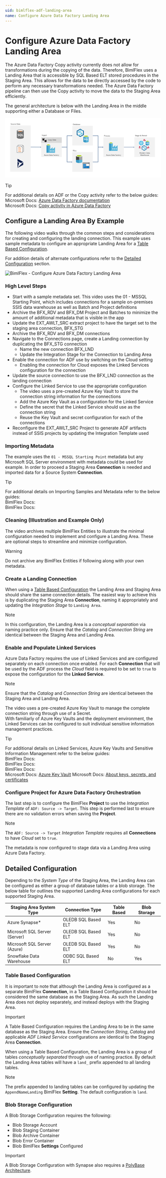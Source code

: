 ```yaml
---
uid: bimlflex-adf-landing-area
name: Configure Azure Data Factory Landing Area
---
```

# Configure Azure Data Factory Landing Area

The Azure Data Factory Copy activity currently does not allow for transformations during the copying of the data.
Therefore, BimlFlex uses a Landing Area that is accessible by SQL Based ELT stored procedures in the Staging Area.
This allows for the data to be directly accessed by the code to perform any necessary transformations needed.
The Azure Data Factory pipeline can then use the Copy activity to move the data to the Staging Area efficiently.

The general architecture is below with the Landing Area in the middle supporting either a Database or Files.

<!-- TODO:  Add more notes about Landing Area.  Volatility/persistence.  Settings.  Etc. -->

![-border-image](images/diagram-adf-landing-pattern.png "Azure Data Factory Landing Pattern")

> [!TIP]
> For additional details on ADF or the Copy activity refer to the below guides:  
> Microsoft Docs: [Azure Data Factory documentation](https://docs.microsoft.com/en-us/azure/data-factory/)  
> Microsoft Docs: [Copy activity in Azure Data Factory](https://docs.microsoft.com/en-us/azure/data-factory/copy-activity-overview)  

## Configure a Landing Area By Example

The following video walks through the common steps and considerations for creating and configuring the landing connection.
This example uses sample metadata to configure an appropriate Landing Area for a [Table Based Configuration](#table-based-configuration).

For addition details of alternate configurations refer to the [Detailed Configuration](#detailed-configuration) section.

![BimlFlex - Configure Azure Data Factory Landing Area](https://www.youtube.com/watch?v=fYA4yTPe4ao?rel=0&autoplay=0 "BimlFlex - Configure Azure Data Factory Landing Area")

### High Level Steps

* Start with a sample metadata set. This video uses the 01 - MSSQL Starting Point, which includes connections for a sample on-premises SSIS data warehouse as well as Batch and Project definitions
* Archive the BFX_RDV and BFX_DM Project and Batches to minimize the amount of additional metadata that is visible in the app
* Update the EXT_AWLT_SRC extract project to have the target set to the staging area connection, BFX_STG
* Archive the BFX_RDV and BFX_DM connections
* Navigate to the Connections page, create a Landing connection by duplicating the BFX_STG connection
  * Name the new connection BFX_LND
  * Update the Integration Stage for the Connection to Landing Area
* Enable the connection for ADF use by switching on the Cloud setting  
  * Enabling the connection for Cloud exposes the Linked Services configuration for the connection
* Update the source connection to use the BFX_LND connection as the landing connection
* Configure the Linked Service to use the appropriate configuration  
  * The video uses a pre-created Azure Key Vault to store the connection string information for the connections  
  * Add the Azure Key Vault as a configuration for the Linked Service  
  * Define the secret that the Linked Service should use as the connection string  
  * Reuse the Key Vault and secret configuration for each of the connections
* Reconfigure the EXT_AWLT_SRC Project to generate ADF artifacts instead of SSIS projects by updating the Integration Template used

### Importing Metadata

The example uses the `01 - MSSQL Starting Point` metadata but any Microsoft SQL Server environment with metadata could be used for example.
In order to proceed a Staging Area **Connection** is needed and imported data for a Source System **Connection**.

> [!TIP]
> For additional details on Importing Samples and Metadata refer to the below guides:  
> BimlFlex Docs: [](xref:bimlflex-getting-started-sample-metadata)  
> BimlFlex Docs: [](xref:bimlflex-getting-started-importing-source-metadata)  

### Cleaning (Illustration and Example Only)

The video archives multiple BimlFlex Entities to illustrate the minimal configuration needed to implement and configure a Landing Area.
These are optional steps to streamline and minimize configuration.

> [!WARNING]
> Do not archive any BimlFlex Entities if following along with your own metadata.

### Create a Landing Connection

When using a [Table Based Configuration](#table-based-configuration) the Landing Area and Staging Area should share the same connection details.
The easiest way to achieve this is by duplicating the Staging Area **Connection**, naming it appropriately and updating the *Integration Stage* to `Landing Area`.

> [!NOTE]
> In this configuration, the Landing Area is a *conceptual separation* via naming practice only.
> Ensure that the *Catalog* and *Connection String* are identical between the Staging Area and Landing Area.

### Enable and Populate Linked Services

Azure Data Factory requires the use of Linked Services and are configured separately on each connection once enabled.
For each **Connection** that will be used by the ADF process the *Cloud* field is required to be set to `true` to expose the configuration for the **Linked Service**.

> [!NOTE]
> Ensure that the *Catalog* and *Connection String* are identical between the Staging Area and Landing Area.

The video uses a pre-created Azure Key Vault to manage the complete connection string through use of a Secret.  
With familiarly of Azure Key Vaults and the deployment environment, the Linked Services can be configured to suit individual sensitive information management practices.

> [!TIP]
> For additional details on Linked Services, Azure Key Vaults and Sensitive Information Management refer to the below guides:  
> BimlFlex Docs: [](xref:create-linked-service-connection)  
> BimlFlex Docs: [](xref:linked-service-azure-key-vault)  
> BimlFlex Docs: [](xref:sensitive-info-management)  
> Microsoft Docs: [Azure Key Vault](https://docs.microsoft.com/en-us/azure/key-vault/)
> Microsoft Docs: [About keys, secrets, and certificates](https://docs.microsoft.com/en-us/azure/key-vault/general/about-keys-secrets-certificates)

### Configure Project for Azure Data Factory Orchestration

The last step is to configure the BimlFlex **Project** to use the *Integration Template* of `ADF: Source -> Target`.
This step is performed last to ensure there are no validation errors when saving the **Project**.

> [!NOTE]
> The `ADF: Source -> Target` *Integration Template* requires all **Connections** to have *Cloud* set to `true`.

The metadata is now configured to stage data via a Landing Area using Azure Data Factory.

## Detailed Configuration

Depending to the *System Type* of the Staging Area, the Landing Area can be configured as either a group of database tables or a blob storage.
The below table for outlines the supported Landing Area configurations for each supported Staging Area.

| Staging Area System Type      | Connection Type     | Table Based | Blob Storage |
| ----------------------------- | ------------------- | ----------- | ------------ |
| Azure Synapse*                | OLEDB SQL Based ELT | Yes         | No           |
| Microsoft SQL Server (Server) | OLEDB SQL Based ELT | Yes         | No           |
| Microsoft SQL Server (Azure)  | OLEDB SQL Based ELT | Yes         | No           |
| Snowflake Data Warehouse      | ODBC SQL Based ELT  | No          | Yes          |

<!-- Not supported in ADF yet
> [!NOTE]
> **\***: Azure Synapses requires a [PolyBase Architecture](xref:bimlflex-synapse-implementation) when configured to use Blob Storage.  
>  
> *Connection Type*: BimlFlex requires a `SQL Based ELT` for all ADF projects.  
-->

### Table Based Configuration

<!-- TODO: Rewrite and flesh out Table Base Configuration -->

It is important to note that although the Landing Area is configured as a separate BimlFlex **Connection**, in a Table Based Configuration it should be considered the same database as the Staging Area.
As such the Landing Area does not deploy separately, and instead deploys with the Staging Area.

> [!IMPORTANT]
> A Table Based Configuration requires the Landing Area to be in the same database as the Staging Area.  Ensure the *Connection String*, *Catalog* and applicable *ADF Linked Service* configurations are identical to the Staging Area **Connection**.

When using a Table Based Configuration, the Landing Area is a group of tables *conceptually separated* through use of naming practice.
By default the Landing Area tables will have a `land_` prefix appended to all landing tables.

> [!NOTE]
> The prefix appended to landing tables can be configured by updating the `AppendNameLanding` BimlFlex **Setting**.
> The default configuration is `land`.

### Blob Storage Configuration

<!-- TODO: Rewrite and flesh out Blob Storage Configuration -->

A Blob Storage Configuration requires the following:

* Blob Storage Account
* Blob Staging Container
* Blob Archive Container
* Blob Error Container
* Blob BimlFlex **Settings** Configured

> [!IMPORTANT]
> A Blob Storage Configuration with Synapse also requires a [PolyBase Architecture](xref:bimlflex-synapse-implementation).
